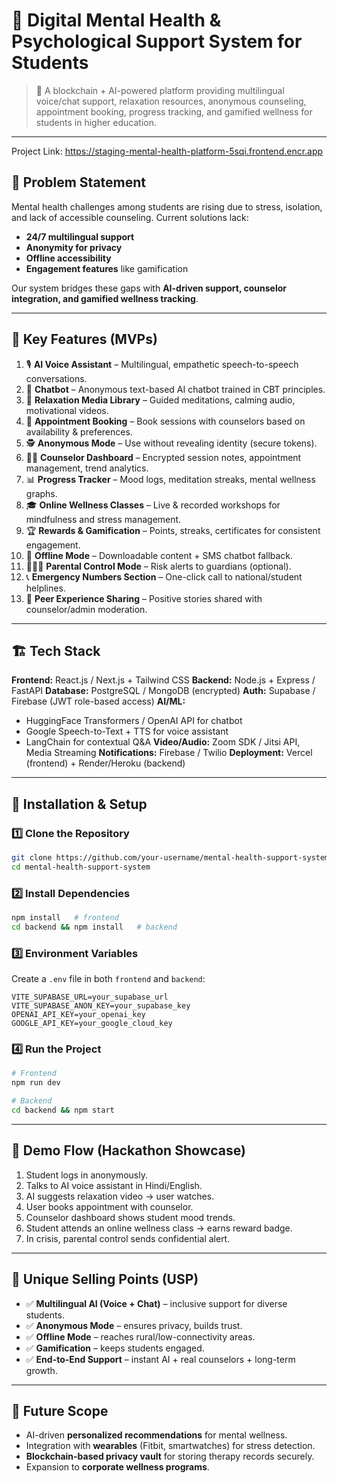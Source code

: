 
# 🧠 Digital Mental Health & Psychological Support System for Students

> 🚀 A blockchain + AI-powered platform providing multilingual voice/chat support, relaxation resources, anonymous counseling, appointment booking, progress tracking, and gamified wellness for students in higher education.

---
Project Link: https://staging-mental-health-platform-5sqi.frontend.encr.app
## 📌 Problem Statement

Mental health challenges among students are rising due to stress, isolation, and lack of accessible counseling. Current solutions lack:

* **24/7 multilingual support**
* **Anonymity for privacy**
* **Offline accessibility**
* **Engagement features** like gamification

Our system bridges these gaps with **AI-driven support, counselor integration, and gamified wellness tracking**.

---

## 🎯 Key Features (MVPs)

1. 🎙 **AI Voice Assistant** – Multilingual, empathetic speech-to-speech conversations.
2. 💬 **Chatbot** – Anonymous text-based AI chatbot trained in CBT principles.
3. 🎵 **Relaxation Media Library** – Guided meditations, calming audio, motivational videos.
4. 📅 **Appointment Booking** – Book sessions with counselors based on availability & preferences.
5. 🕵 **Anonymous Mode** – Use without revealing identity (secure tokens).
6. 👩‍⚕️ **Counselor Dashboard** – Encrypted session notes, appointment management, trend analytics.
7. 📊 **Progress Tracker** – Mood logs, meditation streaks, mental wellness graphs.
8. 🎓 **Online Wellness Classes** – Live & recorded workshops for mindfulness and stress management.
9. 🏆 **Rewards & Gamification** – Points, streaks, certificates for consistent engagement.
10. 📶 **Offline Mode** – Downloadable content + SMS chatbot fallback.
11. 👨‍👩‍👧 **Parental Control Mode** – Risk alerts to guardians (optional).
12. 📞 **Emergency Numbers Section** – One-click call to national/student helplines.
13. 🌱 **Peer Experience Sharing** – Positive stories shared with counselor/admin moderation.

---

## 🏗️ Tech Stack

**Frontend:** React.js / Next.js + Tailwind CSS
**Backend:** Node.js + Express / FastAPI
**Database:** PostgreSQL / MongoDB (encrypted)
**Auth:** Supabase / Firebase (JWT role-based access)
**AI/ML:**

* HuggingFace Transformers / OpenAI API for chatbot
* Google Speech-to-Text + TTS for voice assistant
* LangChain for contextual Q\&A
  **Video/Audio:** Zoom SDK / Jitsi API, Media Streaming
  **Notifications:** Firebase / Twilio
  **Deployment:** Vercel (frontend) + Render/Heroku (backend)

---

## 🚀 Installation & Setup

### 1️⃣ Clone the Repository

```bash
git clone https://github.com/your-username/mental-health-support-system.git
cd mental-health-support-system
```

### 2️⃣ Install Dependencies

```bash
npm install   # frontend
cd backend && npm install   # backend
```

### 3️⃣ Environment Variables

Create a `.env` file in both `frontend` and `backend`:

```
VITE_SUPABASE_URL=your_supabase_url
VITE_SUPABASE_ANON_KEY=your_supabase_key
OPENAI_API_KEY=your_openai_key
GOOGLE_API_KEY=your_google_cloud_key
```

### 4️⃣ Run the Project

```bash
# Frontend
npm run dev

# Backend
cd backend && npm start
```

---

## 🎥 Demo Flow (Hackathon Showcase)

1. Student logs in anonymously.
2. Talks to AI voice assistant in Hindi/English.
3. AI suggests relaxation video → user watches.
4. User books appointment with counselor.
5. Counselor dashboard shows student mood trends.
6. Student attends an online wellness class → earns reward badge.
7. In crisis, parental control sends confidential alert.

---

## 🌟 Unique Selling Points (USP)

* ✅ **Multilingual AI (Voice + Chat)** – inclusive support for diverse students.
* ✅ **Anonymous Mode** – ensures privacy, builds trust.
* ✅ **Offline Mode** – reaches rural/low-connectivity areas.
* ✅ **Gamification** – keeps students engaged.
* ✅ **End-to-End Support** – instant AI + real counselors + long-term growth.

---

## 🔮 Future Scope

* AI-driven **personalized recommendations** for mental wellness.
* Integration with **wearables** (Fitbit, smartwatches) for stress detection.
* **Blockchain-based privacy vault** for storing therapy records securely.
* Expansion to **corporate wellness programs**.
